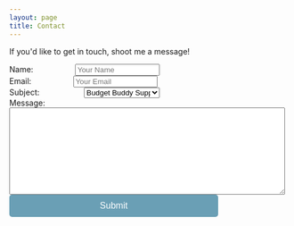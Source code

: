 ```yaml
---
layout: page
title: Contact
---
```


<p class="message">
  If you'd like to get in touch, shoot me a message!
</p>

<style>

label {
    width: 30%;
    /* positions the label text beside the input */
    text-align: right;
}

label + input{
    width: 30%;
    /* large margin-right to force the next element to the new-line
       and margin-left to create a gutter between the label and input */
    margin: 0 30% 0 15%;
}

 label + select  {
    width: 27%;
    /* large margin-right to force the next element to the new-line
       and margin-left to create a gutter between the label and input */
    margin: 0 30% 0 15%;
 }

input[type=submit] {
    border-radius: 5px;
    color: white;
    border: 0;
    width: 375px;
    height:40px;
    font-size: 16px;
    font-family: "PT Sans", Helvetica, Arial, sans-serif;    background: #6a9fb5;

    /* IE6-9 */
}</style>

<form accept-charset="UTF-8" action="http://formspree.io/ezrazigmond@gmail.com" method="POST">
<label>Name:</label><input type = "text" name="name" placeholder = "Your Name"><br>
<label>Email:</label><input type = "email" name = "email" placeholder = "Your Email"><br>
<label>Subject:</label>
<select name = "subject">
<option value = "Budget Buddy Support">Budget Buddy Support</option>
<option value = "Oteher Message"> Other Message </option>
</select><br>
<label>Message: </label><br>
<textarea name = "message" rows = 10 cols = 59></textarea> <br>
<input type="submit" id = "submit" value="Submit">
</form>
